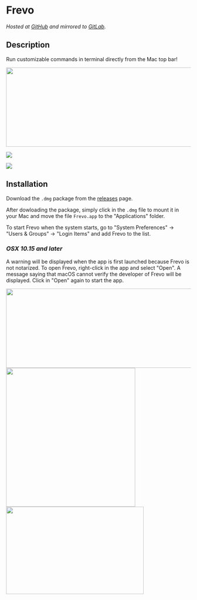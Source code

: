# Frevo

*Hosted at [GitHub](https://github.com/matuzalemmuller/frevo) and mirrored to [GitLab](https://gitlab.com/matuzalemmuller/frevo).*

## Description

Run customizable commands in terminal directly from the Mac top bar!

<img src="https://i.imgur.com/ymocru0.png" width="555" height="216" />

![](https://i.imgur.com/S787zXy.png)

![](https://media.giphy.com/media/5wFIpb7YYnHnpNuDic/giphy.gif)

## Installation

Download the `.dmg` package from the [releases](https://github.com/matuzalemmuller/Frevo/releases) page.

After dowloading the package, simply click in the `.dmg` file to mount it in your Mac and move the file `Frevo.app` to the "Applications" folder.

To start Frevo when the system starts, go to "System Preferences" -> "Users & Groups" -> "Login Items" and add Frevo to the list.

### *OSX 10.15 and later*

A warning will be displayed when the app is first launched because Frevo is not notarized. To open Frevo, right-click in the app and select "Open". A message saying that macOS cannot verify the developer of Frevo will be displayed. Click in "Open" again to start the app.

<img src="https://i.imgur.com/2HCpHCR.png" width="555" height="216" />
<img src="https://i.imgur.com/P52LsLf.png" width="352" height="378" />
<img src="https://i.imgur.com/VMQwohu.png" width="375" height="238" />
